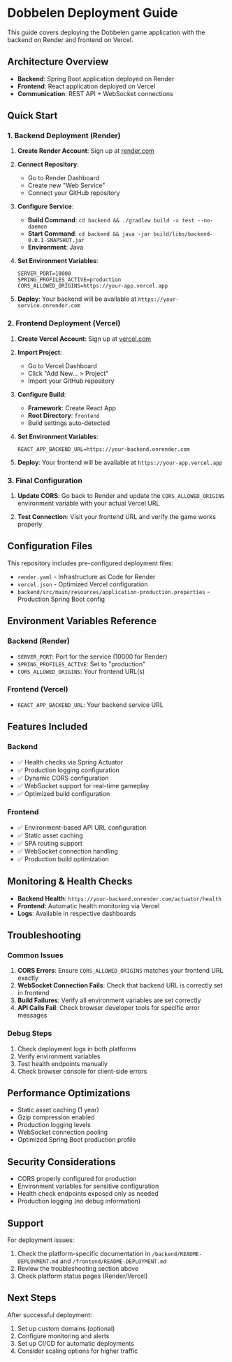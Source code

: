 # Dobbelen Deployment Guide

This guide covers deploying the Dobbelen game application with the backend on Render and frontend on Vercel.

## Architecture Overview

- **Backend**: Spring Boot application deployed on Render
- **Frontend**: React application deployed on Vercel
- **Communication**: REST API + WebSocket connections

## Quick Start

### 1. Backend Deployment (Render)

1. **Create Render Account**: Sign up at [render.com](https://render.com)

2. **Connect Repository**: 
   - Go to Render Dashboard
   - Create new "Web Service"
   - Connect your GitHub repository

3. **Configure Service**:
   - **Build Command**: `cd backend && ./gradlew build -x test --no-daemon`
   - **Start Command**: `cd backend && java -jar build/libs/backend-0.0.1-SNAPSHOT.jar`
   - **Environment**: Java

4. **Set Environment Variables**:
   ```
   SERVER_PORT=10000
   SPRING_PROFILES_ACTIVE=production
   CORS_ALLOWED_ORIGINS=https://your-app.vercel.app
   ```

5. **Deploy**: Your backend will be available at `https://your-service.onrender.com`

### 2. Frontend Deployment (Vercel)

1. **Create Vercel Account**: Sign up at [vercel.com](https://vercel.com)

2. **Import Project**:
   - Go to Vercel Dashboard
   - Click "Add New... > Project"
   - Import your GitHub repository

3. **Configure Build**:
   - **Framework**: Create React App
   - **Root Directory**: `frontend`
   - Build settings auto-detected

4. **Set Environment Variables**:
   ```
   REACT_APP_BACKEND_URL=https://your-backend.onrender.com
   ```

5. **Deploy**: Your frontend will be available at `https://your-app.vercel.app`

### 3. Final Configuration

1. **Update CORS**: Go back to Render and update the `CORS_ALLOWED_ORIGINS` environment variable with your actual Vercel URL

2. **Test Connection**: Visit your frontend URL and verify the game works properly

## Configuration Files

This repository includes pre-configured deployment files:

- `render.yaml` - Infrastructure as Code for Render
- `vercel.json` - Optimized Vercel configuration
- `backend/src/main/resources/application-production.properties` - Production Spring Boot config

## Environment Variables Reference

### Backend (Render)
- `SERVER_PORT`: Port for the service (10000 for Render)
- `SPRING_PROFILES_ACTIVE`: Set to "production"
- `CORS_ALLOWED_ORIGINS`: Your frontend URL(s)

### Frontend (Vercel)
- `REACT_APP_BACKEND_URL`: Your backend service URL

## Features Included

### Backend
- ✅ Health checks via Spring Actuator
- ✅ Production logging configuration
- ✅ Dynamic CORS configuration
- ✅ WebSocket support for real-time gameplay
- ✅ Optimized build configuration

### Frontend
- ✅ Environment-based API URL configuration
- ✅ Static asset caching
- ✅ SPA routing support
- ✅ WebSocket connection handling
- ✅ Production build optimization

## Monitoring & Health Checks

- **Backend Health**: `https://your-backend.onrender.com/actuator/health`
- **Frontend**: Automatic health monitoring via Vercel
- **Logs**: Available in respective dashboards

## Troubleshooting

### Common Issues

1. **CORS Errors**: Ensure `CORS_ALLOWED_ORIGINS` matches your frontend URL exactly
2. **WebSocket Connection Fails**: Check that backend URL is correctly set in frontend
3. **Build Failures**: Verify all environment variables are set correctly
4. **API Calls Fail**: Check browser developer tools for specific error messages

### Debug Steps

1. Check deployment logs in both platforms
2. Verify environment variables
3. Test health endpoints manually
4. Check browser console for client-side errors

## Performance Optimizations

- Static asset caching (1 year)
- Gzip compression enabled
- Production logging levels
- WebSocket connection pooling
- Optimized Spring Boot production profile

## Security Considerations

- CORS properly configured for production
- Environment variables for sensitive configuration
- Health check endpoints exposed only as needed
- Production logging (no debug information)

## Support

For deployment issues:
1. Check the platform-specific documentation in `/backend/README-DEPLOYMENT.md` and `/frontend/README-DEPLOYMENT.md`
2. Review the troubleshooting section above
3. Check platform status pages (Render/Vercel)

## Next Steps

After successful deployment:
1. Set up custom domains (optional)
2. Configure monitoring and alerts
3. Set up CI/CD for automatic deployments
4. Consider scaling options for higher traffic
